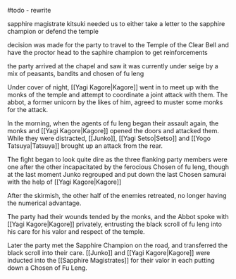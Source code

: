 #todo - rewrite

sapphire magistrate kitsuki needed us to either take a letter to the sapphire champion or defend the temple

decision was made for the party to travel to the Temple of the Clear Bell and have the proctor head to the saphire champion to get reinforcements

the party arrived at the chapel and saw it was currently under seige by a mix of peasants, bandits and chosen of fu leng

Under cover of night, [[Yagi Kagore|Kagore]] went in to meet up with the monks of the temple and attempt to coordinate a joint attack with them. The abbot, a former unicorn by the likes of him, agreed to muster some monks for the attack.

In the morning, when the agents of fu leng began their assault again, the monks and [[Yagi Kagore|Kagore]] opened the doors and attacked them. While they were distracted, [[Junko]], [[Yagi Setso|Setso]] and [[Yogo Tatsuya|Tatsuya]] brought up an attack from the rear.

The fight began to look quite dire as the three flanking party members were one after the other incapacitated by the ferocious Chosen of fu leng, though at the last moment Junko regrouped and put down the last Chosen samurai with the help of [[Yagi Kagore|Kagore]]

After the skirmish, the other half of the enemies retreated, no longer having the numerical advantage. 

The party had their wounds tended by the monks, and the Abbot spoke with [[Yagi Kagore|Kagore]] privately, entrusting the black scroll of fu leng into his care for his valor and respect of the temple.

Later the party met the Sapphire Champion on the road, and transferred the black scroll into their care. [[Junko]] and [[Yagi Kagore|Kagore]] were inducted into the [[Sapphire Magistrates]] for their valor in each putting down a Chosen of Fu Leng.

